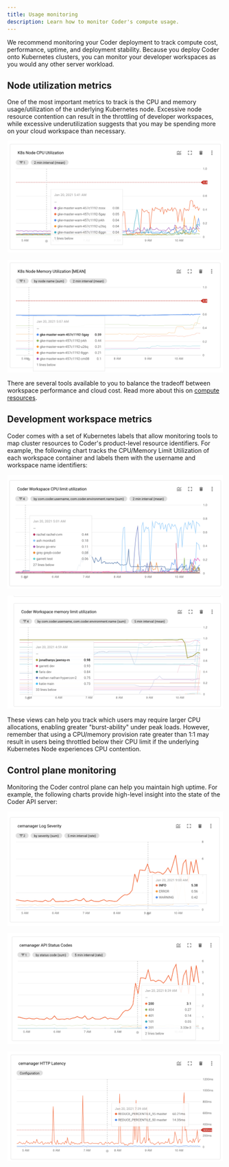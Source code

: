 ```yaml
---
title: Usage monitoring
description: Learn how to monitor Coder's compute usage.
---
```


We recommend monitoring your Coder deployment to track compute cost,
performance, uptime, and deployment stability. Because you deploy Coder onto
Kubernetes clusters, you can monitor your developer workspaces as you would any
other server workload.

## Node utilization metrics

One of the most important metrics to track is the CPU and memory
usage/utilization of the underlying Kubernetes node. Excessive node resource
contention can result in the throttling of developer workspaces, while excessive
underutilization suggests that you may be spending more on your cloud workspace
than necessary.

![Monitoring CPU utilization](../../assets/guides/admin/compute-1.png)

![Monitoring Memory utilization](../../assets/guides/admin/compute-2.png)

There are several tools available to you to balance the tradeoff between
workspace performance and cloud cost. Read more about this on
[compute resources](resources.md).

## Development workspace metrics

Coder comes with a set of Kubernetes labels that allow monitoring tools to map
cluster resources to Coder's product-level resource identifiers. For example,
the following chart tracks the CPU/Memory Limit Utilization of each workspace
container and labels them with the username and workspace name identifiers:

![Monitoring CPU Utilization by workspace and user](../../assets/guides/admin/compute-3.png)

![Monitoring Memory Utilization by workspace and user](../../assets/guides/admin/compute-4.png)

These views can help you track which users may require larger CPU allocations,
enabling greater "burst-ability" under peak loads. However, remember that using
a CPU/memory provision rate greater than 1:1 may result in users being throttled
below their CPU limit if the underlying Kubernetes Node experiences CPU
contention.

## Control plane monitoring

Monitoring the Coder control plane can help you maintain high uptime. For
example, the following charts provide high-level insight into the state of the
Coder API server:

![Monitoring log event severity](../../assets/guides/admin/compute-5.png)

![Monitoring API status codes](../../assets/guides/admin/compute-6.png)

![Monitoring HTTP latency](../../assets/guides/admin/compute-7.png)
